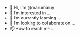 - 👋 Hi, I’m @marumaruy
- 👀 I’m interested in ...
- 🌱 I’m currently learning ...
- 💞️ I’m looking to collaborate on ...
- 📫 How to reach me ...

<!---
marumaruy/marumaruy is a ✨ special ✨ repository because its `README.md` (this file) appears on your GitHub profile.
You can click the Preview link to take a look at your changes.
--->
